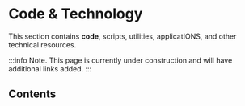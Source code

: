 ---
---

# Code & Technology

This section contains **code**, scripts, utilities, applicatIONS, and other technical resources.

:::info
 Note. This page is currently under construction and will have additional links added.
 :::

## Contents
